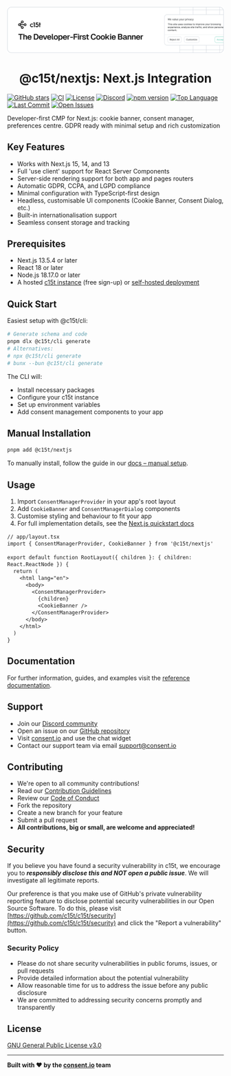 <p align="center">
  <a href="https://c15t.com?utm_source=github&utm_medium=repopage_%40c15t%2Fnextjs" target="_blank" rel="noopener noreferrer">
    <picture>
      <source media="(prefers-color-scheme: dark)" srcset="../../docs/assets/c15t-banner-readme-dark.svg" type="image/svg+xml">
      <img src="../../docs/assets/c15t-banner-readme-light.svg" alt="c15t Banner" type="image/svg+xml">
    </picture>
  </a>
  <br />
  <h1 align="center">@c15t/nextjs: Next.js Integration</h1>
</p>

[![GitHub stars](https://img.shields.io/github/stars/c15t/c15t?style=flat-square)](https://github.com/c15t/c15t)
[![CI](https://img.shields.io/github/actions/workflow/status/c15t/c15t/ci.yml?style=flat-square)](https://github.com/c15t/c15t/actions/workflows/ci.yml)
[![License](https://img.shields.io/badge/license-GPL--3.0-blue.svg?style=flat-square)](https://github.com/c15t/c15t/blob/main/LICENSE.md)
[![Discord](https://img.shields.io/discord/1312171102268690493?style=flat-square)](https://c15t.com/discord)
[![npm version](https://img.shields.io/npm/v/%40c15t%2Fnextjs?style=flat-square)](https://www.npmjs.com/package/@c15t/nextjs)
[![Top Language](https://img.shields.io/github/languages/top/c15t/c15t?style=flat-square)](https://github.com/c15t/c15t)
[![Last Commit](https://img.shields.io/github/last-commit/c15t/c15t?style=flat-square)](https://github.com/c15t/c15t/commits/main)
[![Open Issues](https://img.shields.io/github/issues/c15t/c15t?style=flat-square)](https://github.com/c15t/c15t/issues)

Developer-first CMP for Next.js: cookie banner, consent manager, preferences centre. GDPR ready with minimal setup and rich customization

## Key Features

- Works with Next.js 15, 14, and 13
- Full 'use client' support for React Server Components
- Server-side rendering support for both app and pages routers
- Automatic GDPR, CCPA, and LGPD compliance
- Minimal configuration with TypeScript-first design
- Headless, customisable UI components (Cookie Banner, Consent Dialog, etc.)
- Built-in internationalisation support
- Seamless consent storage and tracking

## Prerequisites

- Next.js 13.5.4 or later
- React 18 or later
- Node.js 18.17.0 or later
- A hosted [c15t instance](https://consent.io) (free sign-up) or [self-hosted deployment](https://c15t.com/docs/self-host/v2)

## Quick Start

Easiest setup with @c15t/cli:

```bash
# Generate schema and code
pnpm dlx @c15t/cli generate
# Alternatives:
# npx @c15t/cli generate
# bunx --bun @c15t/cli generate
```

The CLI will:

- Install necessary packages
- Configure your c15t instance
- Set up environment variables
- Add consent management components to your app

## Manual Installation

```bash
pnpm add @c15t/nextjs
```

To manually install, follow the guide in our [docs – manual setup](https://c15t.com/docs/frameworks/nextjs/quickstart#manual-setup).

## Usage

1. Import `ConsentManagerProvider` in your app's root layout
2. Add `CookieBanner` and `ConsentManagerDialog` components
3. Customise styling and behaviour to fit your app
4. For full implementation details, see the [Next.js quickstart docs](https://c15t.com/docs/frameworks/next/quickstart)

```tsx
// app/layout.tsx
import { ConsentManagerProvider, CookieBanner } from '@c15t/nextjs'

export default function RootLayout({ children }: { children: React.ReactNode }) {
  return (
    <html lang="en">
      <body>
        <ConsentManagerProvider>
          {children}
          <CookieBanner />
        </ConsentManagerProvider>
      </body>
    </html>
  )
}
```

## Documentation

For further information, guides, and examples visit the [reference documentation](https://c15t.com/docs/frameworks/next/quickstart).

## Support

- Join our [Discord community](https://c15t.com/discord)
- Open an issue on our [GitHub repository](https://github.com/c15t/c15t/issues)
- Visit [consent.io](https://consent.io) and use the chat widget
- Contact our support team via email [support@consent.io](mailto:support@consent.io)

## Contributing

- We're open to all community contributions!
- Read our [Contribution Guidelines](https://c15t.com/docs/oss/contributing)
- Review our [Code of Conduct](https://c15t.com/docs/oss/code-of-conduct)
- Fork the repository
- Create a new branch for your feature
- Submit a pull request
- **All contributions, big or small, are welcome and appreciated!**

## Security

If you believe you have found a security vulnerability in c15t, we encourage you to **_responsibly disclose this and NOT open a public issue_**. We will investigate all legitimate reports.

Our preference is that you make use of GitHub's private vulnerability reporting feature to disclose potential security vulnerabilities in our Open Source Software. To do this, please visit [https://github.com/c15t/c15t/security](https://github.com/c15t/c15t/security) and click the "Report a vulnerability" button.

### Security Policy

- Please do not share security vulnerabilities in public forums, issues, or pull requests
- Provide detailed information about the potential vulnerability
- Allow reasonable time for us to address the issue before any public disclosure
- We are committed to addressing security concerns promptly and transparently

## License

[GNU General Public License v3.0](https://github.com/c15t/c15t/blob/main/LICENSE.md)

---

**Built with ❤️ by the [consent.io](https://www.consent.io?utm_source=github&utm_medium=repopage_%40c15t%2Fnextjs) team**
